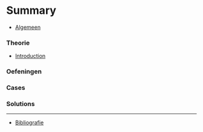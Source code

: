 # Summary

* [Algemeen](README.md)

### Theorie

* [Introduction](introduction/introduction.md)

### Oefeningen

### Cases

### Solutions

----

* [Bibliografie](sources.md)
